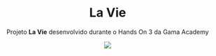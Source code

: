 <h1 align="center">La Vie</h1>
<p align="center">Projeto <strong>La Vie</strong> desenvolvido durante o Hands On 3 da Gama Academy</p>

<p align="center">
  <a aria-label="Versão do Node" href="https://github.com/nodejs/node/blob/master/doc/changelogs/CHANGELOG_V12.md#12.14.1">
    <img src="https://img.shields.io/badge/node.js@lts-12.14.1-informational?logo=Node.JS"></img>
  </a>
